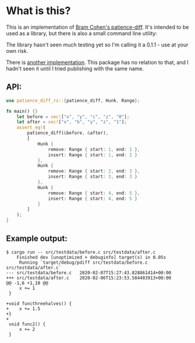 # What is this?

This is an implementation of
[Bram Cohen's patience-diff](https://bramcohen.livejournal.com/73318.html). It's intended to
be used as a library, but there is also a small command line utility:

The library hasn't seen much testing yet so I'm calling it a 0.1.1 - use at your own risk.

There is [another implementation](https://crates.io/crates/patience-diff). This
package has no relation to that, and I hadn't seen it until I tried publishing
with the same name.

## API:

```rust
use patience_diff_rs::{patience_diff, Hunk, Range};

fn main() {}
    let before = vec!["x", "y", "c", "z", "0"];
    let after = vec!["x", "b", "y", "z", "1"];
    assert_eq!(
        patience_diff(&before, &after),
        [
            Hunk {
                remove: Range { start: 1, end: 1 },
                insert: Range { start: 1, end: 2 }
            },
            Hunk {
                remove: Range { start: 2, end: 3 },
                insert: Range { start: 3, end: 3 }
            },
            Hunk {
                remove: Range { start: 4, end: 5 },
                insert: Range { start: 4, end: 5 }
            }
        ]
    );
}
```


## Example output:

```plain
$ cargo run -- src/testdata/before.c src/testdata/after.c
    Finished dev [unoptimized + debuginfo] target(s) in 0.05s
     Running `target/debug/pdiff src/testdata/before.c src/testdata/after.c`
--- src/testdata/before.c	2020-02-07T15:27:43.828861414+00:00
+++ src/testdata/after.c	2020-02-06T15:23:53.584403913+00:00
@@ -1,6 +1,10 @@
     x += 1
 }

+void functhreehalves() {
+    x += 1.5
+}
+
 void func2() {
     x += 2
 }
```

